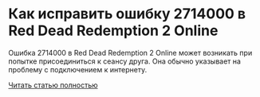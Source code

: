 # Как исправить ошибку 2714000 в Red Dead Redemption 2 Online



Ошибка 2714000 в Red Dead Redemption 2 Online может возникать при попытке присоединиться к сеансу друга. Она обычно указывает на проблему с подключением к интернету.

[Читать статью полностью](https://xyberbara.com/gaming/2714000-red-dead-redemption-2-online/)

